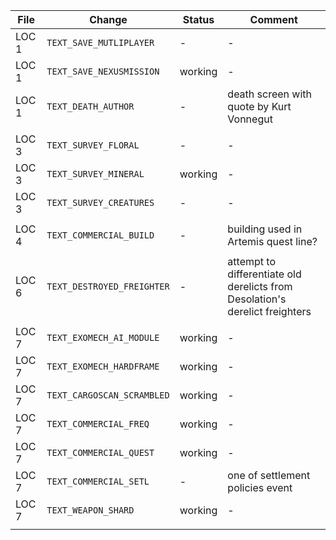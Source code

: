 
| File | Change | Status | Comment |
| --- | --- | --- | --- |
| LOC 1 | `TEXT_SAVE_MUTLIPLAYER` | - | - |
| LOC 1 | `TEXT_SAVE_NEXUSMISSION` | working | - |
| LOC 1 | `TEXT_DEATH_AUTHOR` | - | death screen with quote by Kurt Vonnegut |
| | | | |
| LOC 3 | `TEXT_SURVEY_FLORAL` | - | - |
| LOC 3 | `TEXT_SURVEY_MINERAL` | working | - |
| LOC 3 | `TEXT_SURVEY_CREATURES` | - | - |
| | | | |
| LOC 4 | `TEXT_COMMERCIAL_BUILD` | - | building used in Artemis quest line? |
| | | | |
| LOC 6 | `TEXT_DESTROYED_FREIGHTER` | - | attempt to differentiate old derelicts from Desolation's derelict freighters |
| | | | |
| LOC 7 | `TEXT_EXOMECH_AI_MODULE` | working | - |
| LOC 7 | `TEXT_EXOMECH_HARDFRAME` | working | - |
| LOC 7 | `TEXT_CARGOSCAN_SCRAMBLED` | working | - |
| LOC 7 | `TEXT_COMMERCIAL_FREQ` | working | - |
| LOC 7 | `TEXT_COMMERCIAL_QUEST` | working | - |
| LOC 7 | `TEXT_COMMERCIAL_SETL` | - | one of settlement policies event |
| LOC 7 | `TEXT_WEAPON_SHARD` | working | - |
| | | | |
